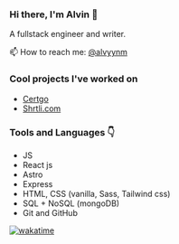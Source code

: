 ### Hi there, I'm Alvin 👋

A fullstack engineer and writer.

📫 How to reach me: [@alvyynm](https://twitter.com/alvyynm)

### Cool projects I've worked on

- [Certgo](https://certgo.app)
- [Shrtli.com](https://shrtli.com/)

### Tools and Languages 👇
- JS
- React js
- Astro
- Express
- HTML, CSS (vanilla, Sass, Tailwind css)
- SQL + NoSQL (mongoDB)
- Git and GitHub

[![wakatime](https://wakatime.com/badge/user/5a2dda22-edd0-469e-b9ca-93b0efdfb017.svg)](https://wakatime.com/@5a2dda22-edd0-469e-b9ca-93b0efdfb017)
<!--
**alvyynm/alvyynm** is a ✨ _special_ ✨ repository because its `README.md` (this file) appears on your GitHub profile.

Here are some ideas to get you started:

- 🔭 I’m currently working on ...
- 🌱 I’m currently learning Frontend development
- 👯 I’m looking to collaborate on ...
- 🤔 I’m looking for help with ...
- 💬 Ask me about ...
- 📫 How to reach me: ...
- 😄 Pronouns: ...
- ⚡ Fun fact: ...
-->
